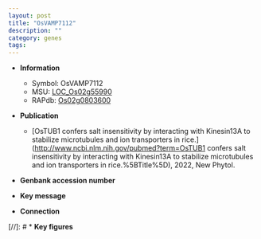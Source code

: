 ```yaml
---
layout: post
title: "OsVAMP7112"
description: ""
category: genes
tags: 
---
```


* **Information**  
    + Symbol: OsVAMP7112  
    + MSU: [LOC_Os02g55990](http://rice.uga.edu/cgi-bin/ORF_infopage.cgi?orf=LOC_Os02g55990)  
    + RAPdb: [Os02g0803600](https://rapdb.dna.affrc.go.jp/locus/?name=Os02g0803600)  

* **Publication**  
    + [OsTUB1 confers salt insensitivity by interacting with Kinesin13A to stabilize microtubules and ion transporters in rice.](http://www.ncbi.nlm.nih.gov/pubmed?term=OsTUB1 confers salt insensitivity by interacting with Kinesin13A to stabilize microtubules and ion transporters in rice.%5BTitle%5D), 2022, New Phytol.

* **Genbank accession number**  

* **Key message**  

* **Connection**  

[//]: # * **Key figures**  



